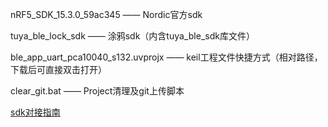 nRF5_SDK_15.3.0_59ac345 —— Nordic官方sdk

tuya_ble_lock_sdk —— 涂鸦sdk（内含tuya_ble_sdk库文件）

ble_app_uart_pca10040_s132.uvprojx —— keil工程文件快捷方式（相对路径，下载后可直接双击打开）

clear_git.bat —— Project清理及git上传脚本


[sdk对接指南](https://docs.tuya.com/zh/iot/smart-product-solution/product-solution-lock/product-solution-lock-ble/123?id=K965xj2hde4od) 